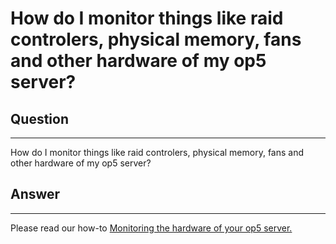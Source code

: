 # How do I monitor things like raid controlers, physical memory, fans and other hardware of my op5 server?

## Question

* * * * *

How do I monitor things like raid controlers, physical memory, fans and other hardware of my op5 server?

## Answer

* * * * *

Please read our how-to [Monitoring the hardware of your op5 server.](https://kb.op5.com/display/HOWTOs/Monitoring+the+hardware+of+your+op5+server)

